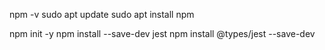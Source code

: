 npm -v
sudo apt update
sudo apt install npm

npm init -y
npm install --save-dev jest
npm install @types/jest --save-dev